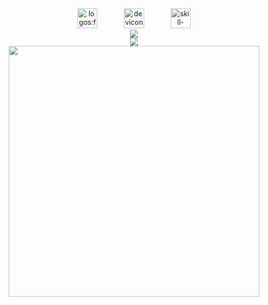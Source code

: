 <div align="center"><img src="https://api.iconify.design/logos/facebook.svg" alt="logos:facebook" height="40" />
    <img width="45" />
    <img src="https://api.iconify.design/devicon/linkedin.svg" alt="devicon:linkedin" height="40" />
    <img width="45" />
    <img src="https://api.iconify.design/skill-icons/gmail-light.svg" alt="skill-icons:gmail-light" height="40" />
</div>
<div align="left">
</div>
<div align="center">
    <img src="https://github-readme-stats.vercel.app/api?username=levinhthuanle&theme=tokyonight&hide_border=true&show_icons=true&hide_title=false&disable_animations=false&hide_rank=false&rank_icon=default&hide=&show=&locale=EN" />
</div>
<div align="center">
    <img src="https://streak-stats.demolab.com?user=levinhthuanle&theme=tokyonight&hide_border=true&disable_animations=false&hide_total_contributions=false&hide_current_streak=false&hide_longest_streak=false&mode=daily&locale=EN" />
</div>
<div align="center">
    <img src="https://user-images.githubusercontent.com/74038190/225813708-98b745f2-7d22-48cf-9150-083f1b00d6c9.gif" width="500" />
</div>

